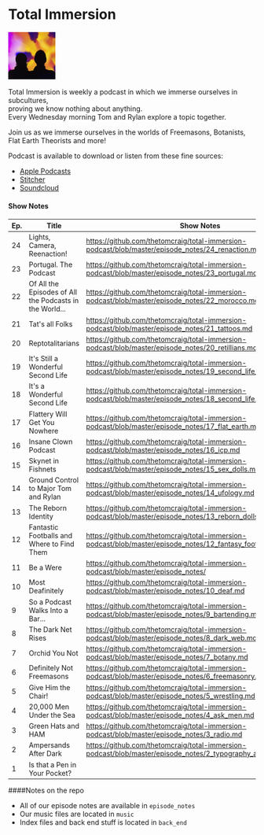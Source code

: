 Total Immersion
===

<img src="https://github.com/thetomcraig/total-immersion-podcast/blob/master/cover.jpg" width="96">

Total Immersion is weekly a podcast in which we immerse ourselves in subcultures,  
proving we know nothing about anything.  
Every Wednesday morning Tom and Rylan explore a topic together.  

Join us as we immerse ourselves in the worlds of Freemasons, Botanists, Flat Earth Theorists and more!  

Podcast is available to download or listen from these fine sources:  
* [Apple Podcasts](https://itunes.apple.com/us/podcast/total-immersion/id1268913004?mt=2)  
* [Stitcher](http://www.stitcher.com/s?fid=159543&refid=stpr)  
* [Soundcloud](https://soundcloud.com/totalimmersionpodcast)  

#### Show Notes  
| Ep. | Title | Show Notes |  
| --- | ----- | ---------- |  
|  24 | Lights, Camera, Reenaction! | https://github.com/thetomcraig/total-immersion-podcast/blob/master/episode_notes/24_renaction.md |
|  23 | Portugal. The Podcast | https://github.com/thetomcraig/total-immersion-podcast/blob/master/episode_notes/23_portugal.md	|
|  22 | Of All the Episodes of All the Podcasts in the World... | https://github.com/thetomcraig/total-immersion-podcast/blob/master/episode_notes/22_morocco.md |
|  21 | Tat's all Folks | https://github.com/thetomcraig/total-immersion-podcast/blob/master/episode_notes/21_tattoos.md	|
|  20 | Reptotalitarians | https://github.com/thetomcraig/total-immersion-podcast/blob/master/episode_notes/20_retillians.md	|
|  19 | It's Still a Wonderful Second Life | https://github.com/thetomcraig/total-immersion-podcast/blob/master/episode_notes/19_second_life_2.md	|
|  18 | It's a Wonderful Second Life | https://github.com/thetomcraig/total-immersion-podcast/blob/master/episode_notes/18_second_life.md	|
|  17 | Flattery Will Get You Nowhere | https://github.com/thetomcraig/total-immersion-podcast/blob/master/episode_notes/17_flat_earth.md	|
|  16 | Insane Clown Podcast | https://github.com/thetomcraig/total-immersion-podcast/blob/master/episode_notes/16_icp.md	|
|  15 | Skynet in Fishnets | https://github.com/thetomcraig/total-immersion-podcast/blob/master/episode_notes/15_sex_dolls.md	|
|  14 | Ground Control to Major Tom and Rylan | https://github.com/thetomcraig/total-immersion-podcast/blob/master/episode_notes/14_ufology.md	|
|  13 | The Reborn Identity | https://github.com/thetomcraig/total-immersion-podcast/blob/master/episode_notes/13_reborn_dolls.md	|
|  12 | Fantastic Footballs and Where to Find Them | https://github.com/thetomcraig/total-immersion-podcast/blob/master/episode_notes/12_fantasy_football.md	|
|  11 | Be a Were | https://github.com/thetomcraig/total-immersion-podcast/blob/master/episode_notes/ |
|  10 | Most Deafinitely | https://github.com/thetomcraig/total-immersion-podcast/blob/master/episode_notes/10_deaf.md |
|   9 | So a Podcast Walks Into a Bar... | https://github.com/thetomcraig/total-immersion-podcast/blob/master/episode_notes/9_bartending.md|
|   8 | The Dark Net Rises | https://github.com/thetomcraig/total-immersion-podcast/blob/master/episode_notes/8_dark_web.md	|
|   7 | Orchid You Not | https://github.com/thetomcraig/total-immersion-podcast/blob/master/episode_notes/7_botany.md |
|   6 | Definitely Not Freemasons | https://github.com/thetomcraig/total-immersion-podcast/blob/master/episode_notes/6_freemasonry.md	|
|   5 | Give Him the Chair! | https://github.com/thetomcraig/total-immersion-podcast/blob/master/episode_notes/5_wrestling.md	|
|   4 | 20,000 Men Under the Sea | https://github.com/thetomcraig/total-immersion-podcast/blob/master/episode_notes/4_ask_men.md	|
|   3 | Green Hats and HAM | https://github.com/thetomcraig/total-immersion-podcast/blob/master/episode_notes/3_radio.md	|
|   2 | Ampersands After Dark | https://github.com/thetomcraig/total-immersion-podcast/blob/master/episode_notes/2_typography_and_night_shift.md |
|   1 | Is that a Pen in Your Pocket? | |

####Notes on the repo
* All of our episode notes are available in `episode_notes`
* Our music files are located in `music`
* Index files and back end stuff is located in `back_end`
